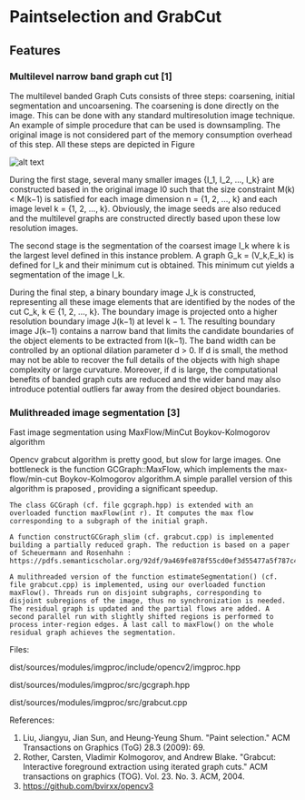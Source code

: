 # Paintselection and GrabCut

## Features
### Multilevel narrow band graph cut [1]

The multilevel banded Graph Cuts consists of three steps: coarsening, initial segmentation and uncoarsening. The coarsening is done directly on the image. This can be done with any standard multiresolution image technique. An example of simple procedure that can be used is downsampling. The original image is not considered part of the memory consumption overhead of this step. All these steps are depicted in Figure

![alt text](https://github.com/anshkumar/paintselection/img/gAVoN.png)

During the first stage, several many smaller images {I_1, I_2, ..., I_k} are constructed based in the original image I0 such that the size constraint M(k) < M(k−1) is satisfied for each image dimension n = {1, 2, ..., k} and each image level k = {1, 2, ..., k}. Obviously, the image seeds are also reduced and the multilevel graphs are constructed directly based upon these low resolution images.

The second stage is the segmentation of the coarsest image I_k where k is the largest level defined in this instance problem. A graph G_k = (V_k,E_k) is defined for I_k and their minimum cut is obtained. This minimum cut yields a segmentation of the image I_k.

During the final step, a binary boundary image J_k is constructed, representing all these image elements that are identified by the nodes of the cut C_k, k ∈ {1, 2, ..., k}. The boundary image is projected onto a higher resolution boundary image J(k−1) at level k − 1. The resulting boundary image J(k−1) contains a narrow band that limits the candidate boundaries of the object elements to be extracted from I(k−1). The band width can be controlled by an optional dilation parameter d > 0. If d is small, the method may not be able to recover the full details of the objects with high shape complexity or large curvature. Moreover, if d is large, the computational benefits of banded graph cuts are reduced and the wider band may also introduce potential outliers far away from the desired object boundaries.

### Mulithreaded image segmentation [3]

Fast image segmentation using MaxFlow/MinCut Boykov-Kolmogorov algorithm

Opencv grabcut algorithm is pretty good, but slow for large images. One bottleneck is the function GCGraph::MaxFlow, which implements the max-flow/min-cut Boykov-Kolmogorov algorithm.A simple parallel version of this algorithm is praposed , providing a significant speedup.

    The class GCGraph (cf. file gcgraph.hpp) is extended with an overloaded function maxFlow(int r). It computes the max flow corresponding to a subgraph of the initial graph.

    A function constructGCGraph_slim (cf. grabcut.cpp) is implemented building a partially reduced graph. The reduction is based on a paper of Scheuermann and Rosenhahn : https://pdfs.semanticscholar.org/92df/9a469fe878f55cd0ef3d55477a5f787c47ba.pdf

    A mulithreaded version of the function estimateSegmentation() (cf. file grabcut.cpp) is implemented, using our overloaded function maxFlow(). Threads run on disjoint subgraphs, corresponding to disjoint subregions of the image, thus no synchronization is needed. The residual graph is updated and the partial flows are added. A second parallel run with slightly shifted regions is performed to process inter-region edges. A last call to maxFlow() on the whole residual graph achieves the segmentation.

Files:

dist/sources/modules/imgproc/include/opencv2/imgproc.hpp

dist/sources/modules/imgproc/src/gcgraph.hpp

dist/sources/modules/imgproc/src/grabcut.cpp

References:
1) Liu, Jiangyu, Jian Sun, and Heung-Yeung Shum. "Paint selection." ACM Transactions on Graphics (ToG) 28.3 (2009): 69.
2) Rother, Carsten, Vladimir Kolmogorov, and Andrew Blake. "Grabcut: Interactive foreground extraction using iterated graph cuts." ACM transactions on graphics (TOG). Vol. 23. No. 3. ACM, 2004.
3) https://github.com/bvirxx/opencv3
